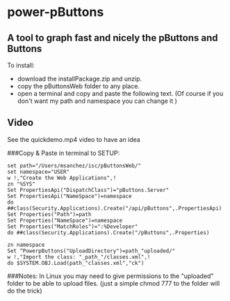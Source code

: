 # power-pButtons
## A tool to graph fast and nicely the pButtons and Buttons

To install:
  - download the installPackage.zip and unzip.
  - copy the pButtonsWeb folder to any place.
  - open a terminal and copy and paste the following text. 
(Of course if you don't want my path and namespace you can change it )

## Video
See the quickdemo.mp4 video to have an idea 



###Copy & Paste in terminal to SETUP: 

```
set path="/Users/msanchez/isc/pButtonsWeb/"
set namespace="USER"
w !,"Create the Web Applications",!
zn "%SYS"
Set PropertiesApi("DispatchClass")="pButtons.Server"
Set PropertiesApi("NameSpace")=namespace
do ##class(Security.Applications).Create("/api/pButtons",.PropertiesApi)
Set Properties("Path")=path
Set Properties("NameSpace")=namespace
Set Properties("MatchRoles")=":%Developer"
do ##class(Security.Applications).Create("/pButtons",.Properties)

zn namespace
Set ^PowerpButtons("UploadDirectory")=path_"uploaded/"
w !,"Import the class: "_path_"/classes.xml",!
do $SYSTEM.OBJ.Load(path_"classes.xml","ck")
```

###Notes: 
In Linux you may need to give permissions to the "uploaded" folder to be able to upload files. 
(just a simple chmod 777 to the folder will do the trick)
